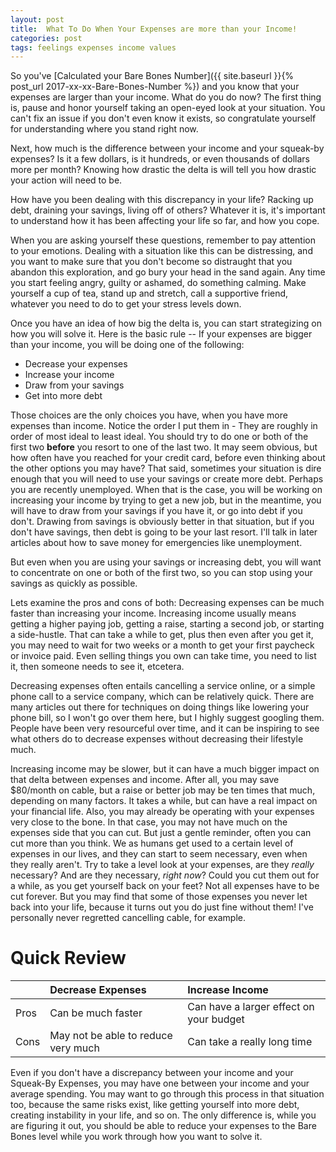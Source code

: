 ```yaml
---
layout: post
title:  What To Do When Your Expenses are more than your Income! 
categories: post
tags: feelings expenses income values
---
```


So you've [Calculated your Bare Bones Number]({{ site.baseurl }}{% post_url 2017-xx-xx-Bare-Bones-Number %}) and you know that your expenses are larger than your income. What do you do now? The first thing is, pause and honor yourself taking an open-eyed look at your situation. You can't fix an issue if you don't even know it exists, so congratulate yourself for understanding where you stand right now.

<!--more-->

Next, how much is the difference between your income and your squeak-by expenses? Is it a few dollars, is it hundreds, or even thousands of dollars more per month? Knowing how drastic the delta is will tell you how drastic your action will need to be. 

How have you been dealing with this discrepancy in your life? Racking up debt, draining your savings, living off of others? Whatever it is, it's important to understand how it has been affecting your life so far, and how you cope.

When you are asking yourself these questions, remember to pay attention to your emotions. Dealing with a situation like this can be distressing, and you want to make sure that you don't become so distraught that you abandon this exploration, and go bury your head in the sand again. Any time you start feeling angry, guilty or ashamed, do something calming. Make yourself a cup of tea, stand up and stretch, call a supportive friend, whatever you need to do to get your stress levels down.

Once you have an idea of how big the delta is, you can start strategizing on how you will solve it. Here is the basic rule -- If your expenses are bigger than your income, you will be doing one of the following:

- Decrease your expenses
- Increase your income
- Draw from your savings
- Get into more debt

Those choices are the only choices you have, when you have more expenses than income. Notice the order I put them in - They are roughly in order of most ideal to least ideal. You should try to do one or both of the first two **before** you resort to one of the last two. It may seem obvious, but how often have you reached for your credit card, before even thinking about the other options you may have? That said, sometimes your situation is dire enough that you will need to use your savings or create more debt. Perhaps you are recently unemployed. When that is the case, you will be working on increasing your income by trying to get a new job, but in the meantime, you will have to draw from your savings if you have it, or go into debt if you don't. Drawing from savings is obviously better in that situation, but if you don't have savings, then debt is going to be your last resort. I'll talk in later articles about how to save money for emergencies like unemployment.

But even when you are using your savings or increasing debt, you will want to concentrate on one or both of the first two, so you can stop using your savings as quickly as possible.

Lets examine the pros and cons of both:
Decreasing expenses can be much faster than increasing your income. Increasing income usually means getting a higher paying job, getting a raise, starting a second job, or starting a side-hustle. That can take a while to get, plus then even after you get it, you may need to wait for two weeks or a month to get your first paycheck or invoice paid. Even selling things you own can take time, you need to list it, then someone needs to see it, etcetera. 

Decreasing expenses often entails cancelling a service online, or a simple phone call to a service company, which can be relatively quick. There are many articles out there for techniques on doing things like lowering your phone bill, so I won't go over them here, but I highly suggest googling them. People have been very resourceful over time, and it can be inspiring to see what others do to decrease expenses without decreasing their lifestyle much.

Increasing income may be slower, but it can have a much bigger impact on that delta between expenses and income. After all, you may save $80/month on cable, but a raise or better job may be ten times that much, depending on many factors. It takes a while, but can have a real impact on your financial life. Also, you may already be operating with your expenses very close to the bone. In that case, you may not have much on the expenses side that you can cut. But just a gentle reminder, often you can cut more than you think. We as humans get used to a certain level of expenses in our lives, and they can start to seem necessary, even when they really aren't. Try to take a level look at your expenses, are they *really* necessary? And are they necessary, *right now*? Could you cut them out for a while, as you get yourself back on your feet? Not all expenses have to be cut forever. But you may find that some of those expenses you never let back into your life, because it turns out you do just fine without them! I've personally never regretted cancelling cable, for example.

# Quick Review

|  | Decrease Expenses | Increase Income |
|:--|:--|:--|
| Pros | Can be much faster | Can have a larger effect on your budget |
| Cons | May not be able to reduce very much | Can take a really long time |

Even if you don't have a discrepancy between your income and your Squeak-By Expenses, you may have one between your income and your average spending. You may want to go through this process in that situation too, because the same risks exist, like getting yourself into more debt, creating instability in your life, and so on. The only difference is, while you are figuring it out, you should be able to reduce your expenses to the Bare Bones level while you work through how you want to solve it.